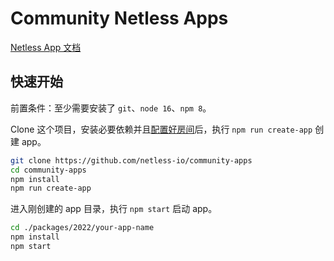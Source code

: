 # Community Netless Apps

[Netless App 文档](https://github.com/netless-io/window-manager/blob/master/docs/develop-app.md)

## 快速开始

前置条件：至少需要安装了 `git`、`node 16`、`npm 8`。

Clone 这个项目，安装必要依赖并且[配置好房间](./config.md)后，执行 `npm run create-app` 创建 app。

```bash
git clone https://github.com/netless-io/community-apps
cd community-apps
npm install
npm run create-app
```

进入刚创建的 app 目录，执行 `npm start` 启动 app。

```bash
cd ./packages/2022/your-app-name
npm install
npm start
```
